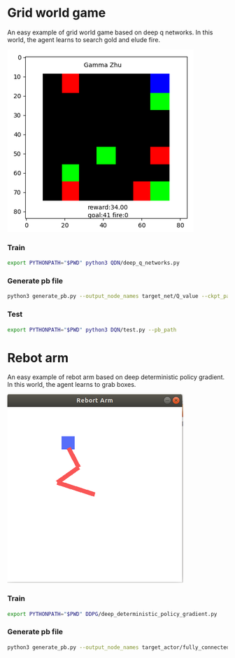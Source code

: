 
# Grid world game
An easy example of grid world game based on deep q networks. In this world, the agent learns to search gold and elude fire.

<img src=./grid_world_game.png>

### Train

```bash
export PYTHONPATH="$PWD" python3 QDN/deep_q_networks.py
```
### Generate pb file
```bash
python3 generate_pb.py --output_node_names target_net/Q_value --ckpt_path --save_path 
```
### Test
```bash
export PYTHONPATH="$PWD" python3 DQN/test.py --pb_path 
```

# Rebot arm
An easy example of rebot arm based on deep deterministic policy gradient. In this world, the agent learns to grab boxes.

<img src=./rebot_arm.png>

### Train
```bash
export PYTHONPATH="$PWD" DDPG/deep_deterministic_policy_gradient.py
```

### Generate pb file
```bash
python3 generate_pb.py --output_node_names target_actor/fully_connected_3/Tanh --ckpt_path --save_path 
```




